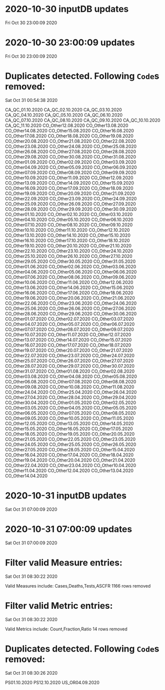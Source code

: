 
# 2020-10-30 inputDB updates 
 Fri Oct 30 23:00:09 2020 


# 2020-10-30 23:00:09 updates 
 Fri Oct 30 23:00:09 2020 


# Duplicates detected. Following `Code`s removed: 
 Sat Oct 31 00:54:38 2020 

CA_QC_01.10.2020
CA_QC_02.10.2020
CA_QC_03.10.2020
CA_QC_04.10.2020
CA_QC_05.10.2020
CA_QC_06.10.2020
CA_QC_07.10.2020
CA_QC_08.10.2020
CA_QC_09.10.2020
CA_QC_10.10.2020
CA_QC_11.10.2020
CO_Other12.08.2020
CO_Other13.08.2020
CO_Other14.08.2020
CO_Other15.08.2020
CO_Other16.08.2020
CO_Other17.08.2020
CO_Other18.08.2020
CO_Other19.08.2020
CO_Other20.08.2020
CO_Other21.08.2020
CO_Other22.08.2020
CO_Other23.08.2020
CO_Other24.08.2020
CO_Other25.08.2020
CO_Other26.08.2020
CO_Other27.08.2020
CO_Other28.08.2020
CO_Other29.08.2020
CO_Other30.08.2020
CO_Other31.08.2020
CO_Other01.09.2020
CO_Other02.09.2020
CO_Other03.09.2020
CO_Other04.09.2020
CO_Other05.09.2020
CO_Other06.09.2020
CO_Other07.09.2020
CO_Other08.09.2020
CO_Other09.09.2020
CO_Other10.09.2020
CO_Other11.09.2020
CO_Other12.09.2020
CO_Other13.09.2020
CO_Other14.09.2020
CO_Other15.09.2020
CO_Other16.09.2020
CO_Other17.09.2020
CO_Other18.09.2020
CO_Other19.09.2020
CO_Other20.09.2020
CO_Other21.09.2020
CO_Other22.09.2020
CO_Other23.09.2020
CO_Other24.09.2020
CO_Other25.09.2020
CO_Other26.09.2020
CO_Other27.09.2020
CO_Other28.09.2020
CO_Other29.09.2020
CO_Other30.09.2020
CO_Other01.10.2020
CO_Other02.10.2020
CO_Other03.10.2020
CO_Other04.10.2020
CO_Other05.10.2020
CO_Other06.10.2020
CO_Other07.10.2020
CO_Other08.10.2020
CO_Other09.10.2020
CO_Other10.10.2020
CO_Other11.10.2020
CO_Other12.10.2020
CO_Other13.10.2020
CO_Other14.10.2020
CO_Other15.10.2020
CO_Other16.10.2020
CO_Other17.10.2020
CO_Other18.10.2020
CO_Other19.10.2020
CO_Other20.10.2020
CO_Other21.10.2020
CO_Other22.10.2020
CO_Other23.10.2020
CO_Other24.10.2020
CO_Other25.10.2020
CO_Other26.10.2020
CO_Other27.10.2020
CO_Other29.05.2020
CO_Other30.05.2020
CO_Other31.05.2020
CO_Other01.06.2020
CO_Other02.06.2020
CO_Other03.06.2020
CO_Other04.06.2020
CO_Other05.06.2020
CO_Other06.06.2020
CO_Other07.06.2020
CO_Other08.06.2020
CO_Other09.06.2020
CO_Other10.06.2020
CO_Other11.06.2020
CO_Other12.06.2020
CO_Other13.06.2020
CO_Other14.06.2020
CO_Other15.06.2020
CO_Other16.06.2020
CO_Other17.06.2020
CO_Other18.06.2020
CO_Other19.06.2020
CO_Other20.06.2020
CO_Other21.06.2020
CO_Other22.06.2020
CO_Other23.06.2020
CO_Other24.06.2020
CO_Other25.06.2020
CO_Other26.06.2020
CO_Other27.06.2020
CO_Other28.06.2020
CO_Other29.06.2020
CO_Other30.06.2020
CO_Other01.07.2020
CO_Other02.07.2020
CO_Other03.07.2020
CO_Other04.07.2020
CO_Other05.07.2020
CO_Other06.07.2020
CO_Other07.07.2020
CO_Other08.07.2020
CO_Other09.07.2020
CO_Other10.07.2020
CO_Other11.07.2020
CO_Other12.07.2020
CO_Other13.07.2020
CO_Other14.07.2020
CO_Other15.07.2020
CO_Other16.07.2020
CO_Other17.07.2020
CO_Other18.07.2020
CO_Other19.07.2020
CO_Other20.07.2020
CO_Other21.07.2020
CO_Other22.07.2020
CO_Other23.07.2020
CO_Other24.07.2020
CO_Other25.07.2020
CO_Other26.07.2020
CO_Other27.07.2020
CO_Other28.07.2020
CO_Other29.07.2020
CO_Other30.07.2020
CO_Other31.07.2020
CO_Other01.08.2020
CO_Other02.08.2020
CO_Other03.08.2020
CO_Other04.08.2020
CO_Other05.08.2020
CO_Other06.08.2020
CO_Other07.08.2020
CO_Other08.08.2020
CO_Other09.08.2020
CO_Other10.08.2020
CO_Other11.08.2020
CO_Other24.04.2020
CO_Other25.04.2020
CO_Other26.04.2020
CO_Other27.04.2020
CO_Other28.04.2020
CO_Other29.04.2020
CO_Other30.04.2020
CO_Other01.05.2020
CO_Other02.05.2020
CO_Other03.05.2020
CO_Other04.05.2020
CO_Other05.05.2020
CO_Other06.05.2020
CO_Other07.05.2020
CO_Other08.05.2020
CO_Other09.05.2020
CO_Other10.05.2020
CO_Other11.05.2020
CO_Other12.05.2020
CO_Other13.05.2020
CO_Other14.05.2020
CO_Other15.05.2020
CO_Other16.05.2020
CO_Other17.05.2020
CO_Other18.05.2020
CO_Other19.05.2020
CO_Other20.05.2020
CO_Other21.05.2020
CO_Other22.05.2020
CO_Other23.05.2020
CO_Other24.05.2020
CO_Other25.05.2020
CO_Other26.05.2020
CO_Other27.05.2020
CO_Other28.05.2020
CO_Other15.04.2020
CO_Other16.04.2020
CO_Other17.04.2020
CO_Other18.04.2020
CO_Other19.04.2020
CO_Other20.04.2020
CO_Other21.04.2020
CO_Other22.04.2020
CO_Other23.04.2020
CO_Other10.04.2020
CO_Other11.04.2020
CO_Other12.04.2020
CO_Other13.04.2020
CO_Other14.04.2020
# 2020-10-31 inputDB updates 
 Sat Oct 31 07:00:09 2020 


# 2020-10-31 07:00:09 updates 
 Sat Oct 31 07:00:09 2020 


# Filter valid Measure entries: 
 Sat Oct 31 08:30:22 2020 

Valid Measures include: Cases,Deaths,Tests,ASCFR
 1166 rows removed
# Filter valid Metric entries: 
 Sat Oct 31 08:30:22 2020 

Valid Metrics include: Count,Fraction,Ratio
 14 rows removed
# Duplicates detected. Following `Code`s removed: 
 Sat Oct 31 08:30:26 2020 

PS01.10.2020
PS12.10.2020
US_OR04.09.2020